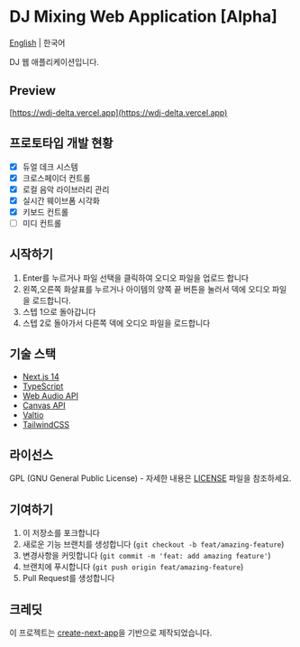 # DJ Mixing Web Application [Alpha]

[English](README.en.md) | 한국어

DJ 웹 애플리케이션입니다.

## Preview

[https://wdj-delta.vercel.app](https://wdj-delta.vercel.app)

## 프로토타입 개발 현황

- [x] 듀얼 데크 시스템
- [x] 크로스페이더 컨트롤
- [x] 로컬 음악 라이브러리 관리
- [x] 실시간 웨이브폼 시각화
- [x] 키보드 컨트롤
- [ ] 미디 컨트롤

## 시작하기

1. Enter를 누르거나 파일 선택을 클릭하여 오디오 파일을 업로드 합니다
2. 왼쪽,오른쪽 화살표를 누르거나 아이템의 양쪽 끝 버튼을 눌러서 덱에 오디오 파일을 로드합니다.
3. 스텝 1으로 돌아갑니다
4. 스텝 2로 돌아가서 다른쪽 덱에 오디오 파일을 로드합니다

## 기술 스택

-   [Next.js 14](https://nextjs.org/)
-   [TypeScript](https://www.typescriptlang.org/)
-   [Web Audio API](https://developer.mozilla.org/ko/docs/Web/API/Web_Audio_API)
-   [Canvas API](https://developer.mozilla.org/en-US/docs/Web/API/Canvas_API)
-   [Valtio](https://github.com/pmndrs/valtio)
-   [TailwindCSS](https://tailwindcss.com/)

## 라이선스

GPL (GNU General Public License) - 자세한 내용은 [LICENSE](LICENSE) 파일을 참조하세요.

## 기여하기

1. 이 저장소를 포크합니다
2. 새로운 기능 브랜치를 생성합니다 (`git checkout -b feat/amazing-feature`)
3. 변경사항을 커밋합니다 (`git commit -m 'feat: add amazing feature'`)
4. 브랜치에 푸시합니다 (`git push origin feat/amazing-feature`)
5. Pull Request를 생성합니다

## 크레딧

이 프로젝트는 [create-next-app](https://github.com/vercel/next.js/tree/canary/packages/create-next-app)을 기반으로 제작되었습니다.
